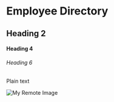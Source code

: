 # Employee Directory

## Heading 2

#### Heading 4

###### Heading 6

Plain text

![My Remote Image](https://app.box.com/s/b7s72kjm8h3t5bi608b4yp5wa37pzrx1)
